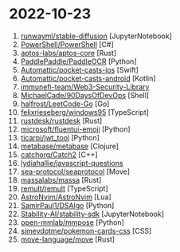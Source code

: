 # 2022-10-23

1. [runwayml/stable-diffusion](https://github.com/runwayml/stable-diffusion "Latent Text-to-Image Diffusion") [JupyterNotebook]
2. [PowerShell/PowerShell](https://github.com/PowerShell/PowerShell "PowerShell for every system!") [C#]
3. [aptos-labs/aptos-core](https://github.com/aptos-labs/aptos-core "A layer 1 for everyone!") [Rust]
4. [PaddlePaddle/PaddleOCR](https://github.com/PaddlePaddle/PaddleOCR "Awesome multilingual OCR toolkits based on PaddlePaddle (practical ultra lightweight OCR system, support 80+ languages recognition, provide data annotation and synthesis tools, support training and deployment among server, mobile, embedded and IoT devices)") [Python]
5. [Automattic/pocket-casts-ios](https://github.com/Automattic/pocket-casts-ios "Pocket Casts iOS app 🎧") [Swift]
6. [Automattic/pocket-casts-android](https://github.com/Automattic/pocket-casts-android "Pocket Casts Android 🎧") [Kotlin]
7. [immunefi-team/Web3-Security-Library](https://github.com/immunefi-team/Web3-Security-Library "Information about web3 security and programming tutorials/tools") 
8. [MichaelCade/90DaysOfDevOps](https://github.com/MichaelCade/90DaysOfDevOps "This repository is my documenting repository for learning the world of DevOps. I started this journey on the 1st January 2022 and I plan to run to March 31st for a complete 90-day romp on spending an hour a day including weekends to get a foundational knowledge across a lot of different areas that make up DevOps.") [Shell]
9. [halfrost/LeetCode-Go](https://github.com/halfrost/LeetCode-Go "✅ Solutions to LeetCode by Go, 100% test coverage, runtime beats 100% / LeetCode 题解") [Go]
10. [felixrieseberg/windows95](https://github.com/felixrieseberg/windows95 "💩🚀 Windows 95 in Electron. Runs on macOS, Linux, and Windows.") [TypeScript]
11. [rustdesk/rustdesk](https://github.com/rustdesk/rustdesk "Open source virtual / remote desktop infrastructure for everyone! The open source TeamViewer alternative. Display and control your PC and Android devices from anywhere at anytime.") [Rust]
12. [microsoft/fluentui-emoji](https://github.com/microsoft/fluentui-emoji "A collection of familiar, friendly, and modern emoji from Microsoft") [Python]
13. [ticarpi/jwt_tool](https://github.com/ticarpi/jwt_tool "🐍 A toolkit for testing, tweaking and cracking JSON Web Tokens") [Python]
14. [metabase/metabase](https://github.com/metabase/metabase "The simplest, fastest way to get business intelligence and analytics to everyone in your company 😋") [Clojure]
15. [catchorg/Catch2](https://github.com/catchorg/Catch2 "A modern, C++-native, test framework for unit-tests, TDD and BDD - using C++14, C++17 and later (C++11 support is in v2.x branch, and C++03 on the Catch1.x branch)") [C++]
16. [lydiahallie/javascript-questions](https://github.com/lydiahallie/javascript-questions "A long list of (advanced) JavaScript questions, and their explanations ✨") 
17. [sea-protocol/seaprotocol](https://github.com/sea-protocol/seaprotocol "Sea protocol is the ultimate DEX base on order-book & AMM on Aptos & Sui.Anybody has the right to trade any asset anywhere, anytime!") [Move]
18. [massalabs/massa](https://github.com/massalabs/massa "The Decentralized and Scaled Blockchain") [Rust]
19. [remult/remult](https://github.com/remult/remult "A CRUD framework for full stack TypeScript") [TypeScript]
20. [AstroNvim/AstroNvim](https://github.com/AstroNvim/AstroNvim "AstroNvim is an aesthetic and feature-rich neovim config that is extensible and easy to use with a great set of plugins") [Lua]
21. [SamirPaul1/DSAlgo](https://github.com/SamirPaul1/DSAlgo "📚A repository that contains all the Data Structures and Algorithms concepts and solutions to various problems in Python3 stored in a structured manner.👨‍💻🎯") [Python]
22. [Stability-AI/stability-sdk](https://github.com/Stability-AI/stability-sdk "SDK for interacting with stability.ai APIs (e.g. stable diffusion inference)") [JupyterNotebook]
23. [open-mmlab/mmpose](https://github.com/open-mmlab/mmpose "OpenMMLab Pose Estimation Toolbox and Benchmark.") [Python]
24. [simeydotme/pokemon-cards-css](https://github.com/simeydotme/pokemon-cards-css "") [CSS]
25. [move-language/move](https://github.com/move-language/move "") [Rust]
